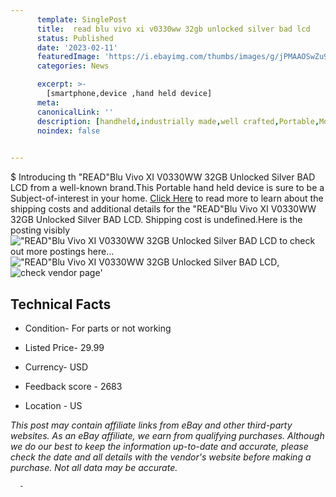 ```yaml
---
      template: SinglePost
      title:  read blu vivo xi v0330ww 32gb unlocked silver bad lcd
      status: Published
      date: '2023-02-11'
      featuredImage: 'https://i.ebayimg.com/thumbs/images/g/jPMAAOSwZu9fTCWb/s-l225.jpg'
      categories: News

      excerpt: >-
        [smartphone,device ,hand held device]
      meta:
      canonicalLink: ''
      description: [handheld,industrially made,well crafted,Portable,Mobile,Compact,Convenient,Lightweight,Maneuverable,Man-portable,Miniature,Carriable,Hand-held,Light,Holdable,Transportable,Mobile device,Pocket-sized,On-the-go,Wireless,Cordless,Compact size,Convenient size, smartphone,device ,hand held device]
      noindex: false
      

---
```

$
      Introducing th "READ"Blu Vivo XI V0330WW 32GB Unlocked Silver BAD LCD from a well-known brand.This Portable hand held device is sure to be a Subject-of-interest in your home. [Click Here](https://www.ebay.com/itm/124318658995?hash=item1cf1f831b3%3Ag%3AjPMAAOSwZu9fTCWb&mkevt=1&mkcid=1&mkrid=711-53200-19255-0&campid=%253CePNCampaignId%253E&customid=%253CreferenceId%253E&toolid=10049) to read more to learn about the shipping costs and additional details for the "READ"Blu Vivo XI V0330WW 32GB Unlocked Silver BAD LCD. Shipping cost is undefined.Here is the posting visibly !["READ"Blu Vivo XI V0330WW 32GB Unlocked Silver BAD LCD](https://i.ebayimg.com/thumbs/images/g/jPMAAOSwZu9fTCWb/s-l225.jpg) to check out more postings here... !["READ"Blu Vivo XI V0330WW 32GB Unlocked Silver BAD LCD](https://i.ebayimg.com/images/g/jPMAAOSwZu9fTCWb/s-l1600.jpg), ![check vendor page](https://origin-galleryplus.ebayimg.com/ws/web/124318658995_2_0_1/225x225.jpg,https://origin-galleryplus.ebayimg.com/ws/web/124318658995_3_0_1/225x225.jpg,https://origin-galleryplus.ebayimg.com/ws/web/124318658995_4_0_1/225x225.jpg,https://origin-galleryplus.ebayimg.com/ws/web/124318658995_5_0_1/225x225.jpg,https://origin-galleryplus.ebayimg.com/ws/web/124318658995_6_0_1/225x225.jpg)'

      

 ## Technical Facts 



     
      

 - Condition- For parts or not working 


      

 - Listed Price- 29.99 


      

 - Currency- USD 


      

 - Feedback score - 2683 


      

 - Location - US 


      
      

 *_This post may contain affiliate links from eBay and other third-party websites. As an eBay affiliate, we earn from qualifying purchases. Although we do our best to keep the information up-to-date and accurate, please check the date and all details with the vendor's website before making a purchase. Not all data may be accurate._*




      -

